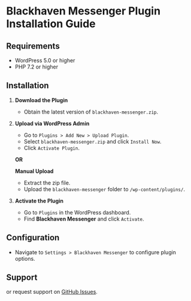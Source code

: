 # Blackhaven Messenger Plugin Installation Guide

## Requirements

- WordPress 5.0 or higher
- PHP 7.2 or higher

## Installation

1. **Download the Plugin**
    - Obtain the latest version of `blackhaven-messenger.zip`.

2. **Upload via WordPress Admin**
    - Go to `Plugins > Add New > Upload Plugin`.
    - Select `blackhaven-messenger.zip` and click `Install Now`.
    - Click `Activate Plugin`.

    **OR**

    **Manual Upload**
    - Extract the zip file.
    - Upload the `blackhaven-messenger` folder to `/wp-content/plugins/`.

3. **Activate the Plugin**
    - Go to `Plugins` in the WordPress dashboard.
    - Find **Blackhaven Messenger** and click `Activate`.

## Configuration

- Navigate to `Settings > Blackhaven Messenger` to configure plugin options.

## Support

 or request support on [GitHub Issues](https://github.com/justingreerbbi/BlackHaven-Messenger-WordPress-Plugin/issues).
